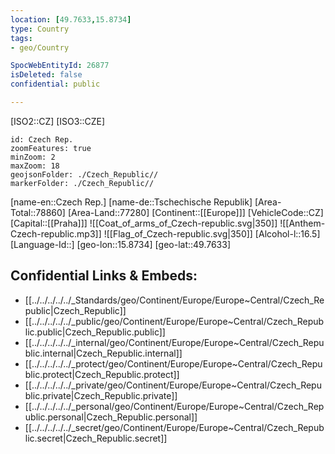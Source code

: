 ```yaml
---
location: [49.7633,15.8734]
type: Country
tags:
- geo/Country

SpocWebEntityId: 26877
isDeleted: false
confidential: public

---
```

[ISO2::CZ]
[ISO3::CZE]

```leaflet
id: Czech Rep.
zoomFeatures: true 
minZoom: 2 
maxZoom: 18
geojsonFolder: ./Czech_Republic//
markerFolder: ./Czech_Republic//
```

[name-en::Czech Rep.]
[name-de::Tschechische Republik]
[Area-Total::78860]
[Area-Land::77280]
[Continent::[[Europe]]]
[VehicleCode::CZ]
[Capital::[[Praha]]]
![[Coat_of_arms_of_Czech-republic.svg|350]]
![[Anthem-Czech-republic.mp3]]
![[Flag_of_Czech-republic.svg|350]]
[Alcohol-l::16.5]
[Language-Id::]
[geo-lon::15.8734]
[geo-lat::49.7633]



## Confidential Links & Embeds: 
- [[../../../../../_Standards/geo/Continent/Europe/Europe~Central/Czech_Republic|Czech_Republic]] 
- [[../../../../../_public/geo/Continent/Europe/Europe~Central/Czech_Republic.public|Czech_Republic.public]] 
- [[../../../../../_internal/geo/Continent/Europe/Europe~Central/Czech_Republic.internal|Czech_Republic.internal]] 
- [[../../../../../_protect/geo/Continent/Europe/Europe~Central/Czech_Republic.protect|Czech_Republic.protect]] 
- [[../../../../../_private/geo/Continent/Europe/Europe~Central/Czech_Republic.private|Czech_Republic.private]] 
- [[../../../../../_personal/geo/Continent/Europe/Europe~Central/Czech_Republic.personal|Czech_Republic.personal]] 
- [[../../../../../_secret/geo/Continent/Europe/Europe~Central/Czech_Republic.secret|Czech_Republic.secret]] 
